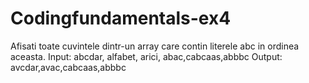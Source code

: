 # Codingfundamentals-ex4
Afisati toate cuvintele dintr-un array care contin literele abc in ordinea aceasta.
Input:
abcdar, alfabet, arici, abac,cabcaas,abbbc
Output:
avcdar,avac,cabcaas,abbbc
